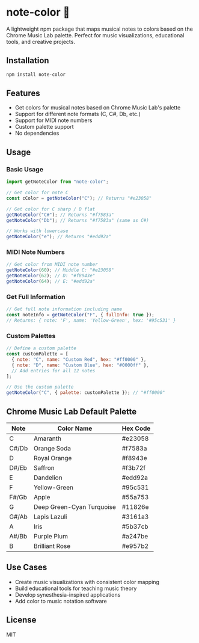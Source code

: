# note-color 🎨

A lightweight npm package that maps musical notes to colors based on the Chrome Music Lab palette. Perfect for music visualizations, educational tools, and creative projects.

## Installation

```bash
npm install note-color
```

## Features

- Get colors for musical notes based on Chrome Music Lab's palette
- Support for different note formats (C, C#, Db, etc.)
- Support for MIDI note numbers
- Custom palette support
- No dependencies

## Usage

### Basic Usage

```javascript
import getNoteColor from "note-color";

// Get color for note C
const cColor = getNoteColor("C"); // Returns "#e23058"

// Get color for C sharp / D flat
getNoteColor("C#"); // Returns "#f7583a"
getNoteColor("Db"); // Returns "#f7583a" (same as C#)

// Works with lowercase
getNoteColor("e"); // Returns "#edd92a"
```

### MIDI Note Numbers

```javascript
// Get color from MIDI note number
getNoteColor(60); // Middle C: "#e23058"
getNoteColor(62); // D: "#f8943e"
getNoteColor(64); // E: "#edd92a"
```

### Get Full Information

```javascript
// Get full note information including name
const noteInfo = getNoteColor("F", { fullInfo: true });
// Returns: { note: 'F', name: 'Yellow-Green', hex: '#95c531' }
```

### Custom Palettes

```javascript
// Define a custom palette
const customPalette = [
  { note: "C", name: "Custom Red", hex: "#ff0000" },
  { note: "D", name: "Custom Blue", hex: "#0000ff" },
  // Add entries for all 12 notes
];

// Use the custom palette
getNoteColor("C", { palette: customPalette }); // "#ff0000"
```

## Chrome Music Lab Default Palette

| Note  | Color Name                | Hex Code |
| ----- | ------------------------- | -------- |
| C     | Amaranth                  | #e23058  |
| C#/Db | Orange Soda               | #f7583a  |
| D     | Royal Orange              | #f8943e  |
| D#/Eb | Saffron                   | #f3b72f  |
| E     | Dandelion                 | #edd92a  |
| F     | Yellow-Green              | #95c531  |
| F#/Gb | Apple                     | #55a753  |
| G     | Deep Green-Cyan Turquoise | #11826e  |
| G#/Ab | Lapis Lazuli              | #3161a3  |
| A     | Iris                      | #5b37cb  |
| A#/Bb | Purple Plum               | #a247be  |
| B     | Brilliant Rose            | #e957b2  |

## Use Cases

- Create music visualizations with consistent color mapping
- Build educational tools for teaching music theory
- Develop synesthesia-inspired applications
- Add color to music notation software

## License

MIT
